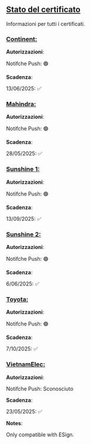 ## [Stato del certificato](accent://)

Informazioni per tutti i certificati.

### [Continent:](accent://)

**Autorizzazioni**:

Notifche Push: 🟢

**Scadenza**: 

13/06/2025: ✅

### [Mahindra:](accent://)

**Autorizzazioni**:

Notifche Push: 🟢

**Scadenza**: 

28/05/2025: ✅

### [Sunshine 1:](accent://)

**Autorizzazioni**:

Notifche Push: 🟢

**Scadenza**: 

13/09/2025: ✅

### [Sunshine 2:](accent://)

**Autorizzazioni**:

Notifche Push: 🟢

**Scadenza**: 

6/06/2025: ✅

### [Toyota:](accent://)

**Autorizzazioni**:

Notifche Push: 🟢

**Scadenza**: 

7/10/2025: ✅

### [VietnamElec:](accent://)

**Autorizzazioni**:

Notifche Push: Sconosciuto

**Scadenza**: 

23/05/2025: ✅

**Notes**:

Only compatible with ESign.
